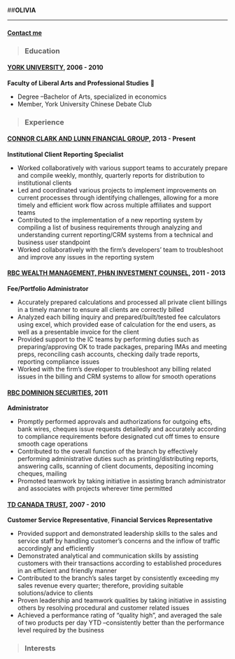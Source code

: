 ##__OLIVIA__
***
#### [Contact me][em] 
[em]: mailto:ohkcheng@outlook.com "Send email"

> ### Education 
#### [YORK UNIVERSITY](https://futurestudents.yorku.ca/ "York U"), 2006 - 2010                                                                                                          
__Faculty of Liberal Arts and Professional Studies__ 
	
* Degree –Bachelor of Arts, specialized in economics
* Member, York University Chinese Debate Club

> ### Experience 
#### [CONNOR CLARK AND LUNN FINANCIAL GROUP](https://www.cclgroup.com/cclfg/en "CCL Financial Group"), 2013 - Present
__Institutional Client Reporting Specialist__

* Worked collaboratively with various support teams to accurately prepare and compile weekly, monthly, quarterly reports for distribution to institutional clients 
* Led and coordinated various projects to implement improvements on current processes through identifying challenges, allowing for a more timely and efficient work flow across multiple affiliates and support teams
* Contributed to the implementation of a new reporting system by compiling a list of business requirements through analyzing and understanding current reporting/CRM systems from a technical and business user standpoint 
* Worked collaboratively with the firm’s developers’ team to troubleshoot and improve any issues in the reporting system

#### [RBC WEALTH MANAGEMENT, PH&N INVESTMENT COUNSEL](http://www.rbcphnic.com/ "RBC PH&N"), 2011 - 2013
__Fee/Portfolio Administrator__

* Accurately prepared calculations and processed all private client billings in a timely manner to ensure all clients are correctly billed
* Analyzed each billing inquiry and prepared/built/tested fee calculators using excel, which provided ease of calculation for the end users, as well as a presentable invoice for the client
* Provided support to the IC teams by performing duties such as preparing/approving OK to trade packages, preparing IMAs and meeting preps, reconciling cash accounts, checking daily trade reports, reporting compliance issues
* Worked with the firm’s developer to troubleshoot any billing related issues in the billing and CRM systems to allow for smooth operations

#### [RBC DOMINION SECURITIES](http://www.rbcds.com/ "RBC DS"), 2011
__Administrator__

* Promptly performed approvals and authorizations for outgoing efts, bank wires, cheques issue requests detailedly and accurately according to compliance requirements before designated cut off times to ensure smooth cage operations
* Contributed to the overall function of the branch by effectively performing administrative duties such as printing/distributing reports, answering calls, scanning of client documents, depositing incoming cheques, mailing 
* Promoted teamwork by taking initiative in assisting branch administrator and associates with projects wherever time permitted

#### [TD CANADA TRUST](http://www.tdcanadatrust.com "TD"), 2007 - 2010
__Customer Service Representative__, __Financial Services Representative__

* Provided support and demonstrated leadership skills to the sales and service staff by handling customer’s concerns and the inflow of traffic accordingly and efficiently
* Demonstrated analytical and communication skills by assisting customers with their transactions according to established procedures in an efficient and friendly manner
* Contributed to the branch’s sales target by consistently exceeding my sales revenue every quarter; therefore, providing suitable solutions/advice to clients
* Proven leadership and teamwork qualities by taking initiative in assisting others by resolving procedural and customer related issues
* Achieved a performance rating of “quality high”, and averaged the sale of two products per day YTD –consistently better than the performance level required by the business

> ### Interests 


